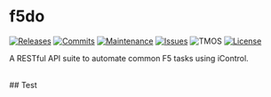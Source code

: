 # f5do
[![Releases](https://img.shields.io/github/release/ArtiomL/f5do.svg)](https://github.com/ArtiomL/f5do/releases)
[![Commits](https://img.shields.io/github/commits-since/ArtiomL/f5do/v1.0.0.svg?label=commits%20since)](https://github.com/ArtiomL/f5do/commits/master)
[![Maintenance](https://img.shields.io/maintenance/yes/2016.svg)](https://github.com/ArtiomL/f5do/graphs/code-frequency)
[![Issues](https://img.shields.io/github/issues/ArtiomL/f5do.svg)](https://github.com/ArtiomL/f5do/issues)
![TMOS](https://img.shields.io/badge/tmos-12.1-ff0000.svg)
[![License](https://img.shields.io/badge/license-MIT-blue.svg)](/LICENSE)

A RESTful API suite to automate common F5 tasks using iControl.

<br />
## Test
